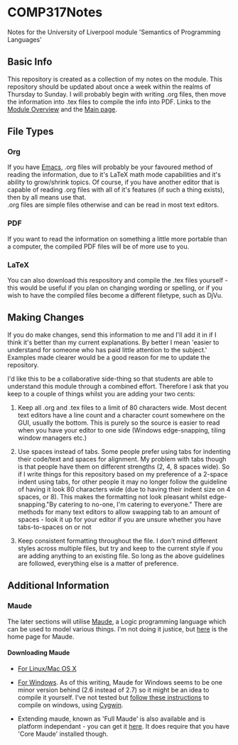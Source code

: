 # COMP317Notes
Notes for the University of Liverpool module
'Semantics of Programming Languages'

## Basic Info
This repository is created as a collection of my notes on the module.  This
repository should be updated about once a week within the realms of Thursday to
Sunday.  I will probably begin with writing .org files, then move the 
information into .tex files to compile the info into PDF.  Links to the
[Module Overview](https://www.csc.liv.ac.uk/teaching/modules/module.php?code=comp317)
and the [Main page](http://cgi.csc.liv.ac.uk/~grant/Teaching/COMP317/).

## File Types
### Org
If you have [Emacs](https://www.gnu.org/software/emacs/#Obtaining), .org files 
will probably be your favoured method of reading the information, due to it's
LaTeX math mode capabilities and it's ability to grow/shrink topics.  Of
course, if you have another editor that is capable of reading .org files with
all of it's features (if such a thing exists), then by all means use that.  
.org files are simple files otherwise and can be read in most text editors.

### PDF
If you want to read the information on something a little more portable than a
computer, the compiled PDF files will be of more use to you.

### LaTeX
You can also download this respository and compile the .tex files yourself - 
this would be useful if you plan on changing wording or spelling, or if you
wish to have the compiled files become a different filetype, such as DjVu.

## Making Changes
If you do make changes, send this information to me and I'll add it in if I
think it's better than my current explanations.  By better I mean 'easier to
understand for someone who has paid little attention to the subject.'  Examples
made clearer would be a good reason for me to update the repository.

I'd like this to be a collaborative side-thing so that students are able to 
understand this module through a combined effort.  Therefore I ask that you 
keep to a couple of things whilst you are adding your two cents:

1. Keep all .org and .tex files to a limit of 80 characters wide.  Most decent
text editors have a line count and a character count somewhere on the GUI, 
usually the bottom.  This is purely so the source is easier to read when you 
have your editor to one side (Windows edge-snapping, tiling window managers 
etc.)

2. Use spaces instead of tabs.  Some people prefer using tabs for indenting
their code/text and spaces for alignment.  My problem with tabs though is that
people have them on different strengths (2, 4, 8 spaces wide).  So if I write
things for this repository based on my preference of a 2-space indent using
tabs, for other people it may no longer follow the guideline of having it look 
80 characters wide (due to having their indent size on 4 spaces, or 8).
This makes the formatting not look pleasant whilst edge-snapping."By catering
to no-one, I'm catering to everyone."  There are methods for many text editors
to allow swapping tab to an amount of spaces - look it up for your editor if
you are unsure whether you have tabs-to-spaces on or not

3. Keep consistent formatting throughout the file.  I don't mind different
styles across multiple files, but try and keep to the current style if you are
adding anything to an existing file.  So long as the above guidelines are 
followed, everything else is a matter of preference.

## Additional Information
### Maude
The later sections will utilise 
[Maude](https://en.wikipedia.org/wiki/Maude_system), a Logic programming 
language which can be used to model various things.  I'm not doing it justice,
but [here](http://maude.cs.illinois.edu/w/index.php?title=The_Maude_System) is
the home page for Maude.

#### Downloading Maude
* [For Linux/Mac OS X](http://maude.cs.illinois.edu/w/index.php?title=Maude_download_and_installation)

* [For Windows](http://moment.dsic.upv.es/component/option,com_docman/task,cat_view/gid,18/Itemid,41/).
As of this writing, Maude for Windows seems to be one minor version behind
(2.6 instead of 2.7) so it might be an idea to compile it yourself.  I've not
tested but 
[follow these instructions](http://maude.cs.uiuc.edu/download/windows.html) to
compile on windows, using [Cygwin](https://www.cygwin.com/).

* Extending maude, known as 'Full Maude' is also available and is platform
independant - you can get it
[here](http://maude.cs.illinois.edu/w/index.php?title=Maude_download_and_installation).  It does require that you have 'Core Maude' installed though.
